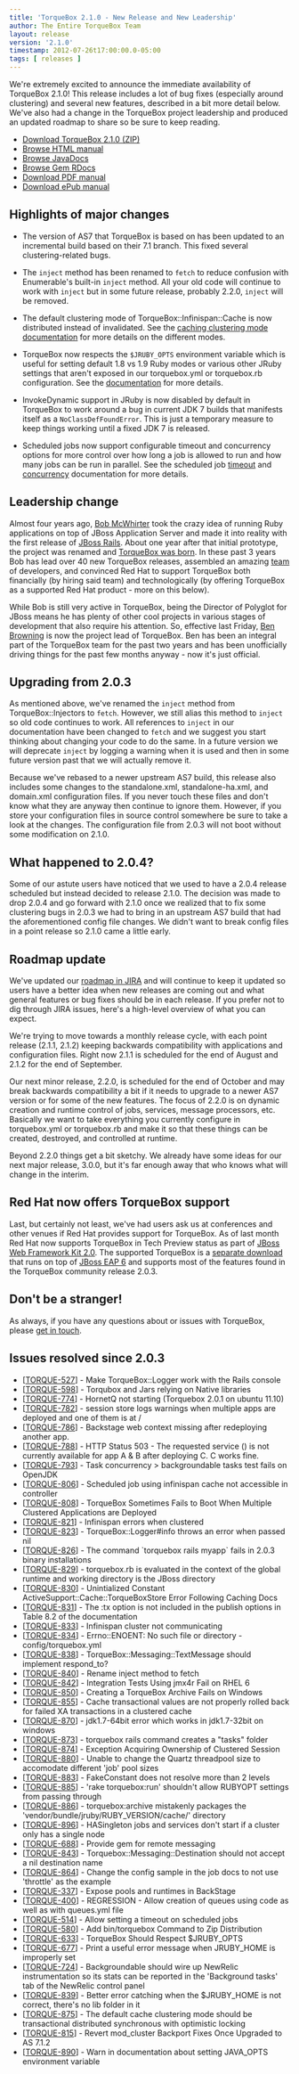 ```yaml
---
title: 'TorqueBox 2.1.0 - New Release and New Leadership'
author: The Entire TorqueBox Team
layout: release
version: '2.1.0'
timestamp: 2012-07-26t17:00:00.0-05:00
tags: [ releases ]
---
```


We're extremely excited to announce the immediate availability of
TorqueBox 2.1.0! This release includes a lot of bug fixes (especially
around clustering) and several new features, described in a bit more
detail below. We've also had a change in the TorqueBox project
leadership and produced an updated roadmap to share so be sure to keep
reading.

* [Download TorqueBox 2.1.0 (ZIP)][download]
* [Browse HTML manual][htmldocs]
* [Browse JavaDocs][javadocs]
* [Browse Gem RDocs][rdocs]
* [Download PDF manual][pdfdocs]
* [Download ePub manual][epubdocs]

## Highlights of major changes

* The version of AS7 that TorqueBox is based on has been updated to an
  incremental build based on their 7.1 branch. This fixed several
  clustering-related bugs.

* The `inject` method has been renamed to `fetch` to reduce confusion
  with Enumerable's built-in `inject` method. All your old code will
  continue to work with `inject` but in some future release, probably
  2.2.0, `inject` will be removed.

* The default clustering mode of TorqueBox::Infinispan::Cache is now
  distributed instead of invalidated. See the [caching clustering mode
  documentation][cacheclusterdocs] for more details on the different
  modes.

* TorqueBox now respects the `$JRUBY_OPTS` environment variable which
  is useful for setting default 1.8 vs 1.9 Ruby modes or various other
  JRuby settings that aren't exposed in our torquebox.yml or
  torquebox.rb configuration. See the [documentation][jrubyoptsdocs]
  for more details.

* InvokeDynamic support in JRuby is now disabled by default in
  TorqueBox to work around a bug in current JDK 7 builds that
  manifests itself as a `NoClassDefFoundError`. This is just a
  temporary measure to keep things working until a fixed JDK 7 is
  released.

* Scheduled jobs now support configurable timeout and concurrency
  options for more control over how long a job is allowed to run and
  how many jobs can be run in parallel. See the scheduled job
  [timeout][jobtimeout] and [concurrency][jobconcurrency] documentation
  for more details.

## Leadership change

Almost four years ago, [Bob McWhirter][bob] took the crazy idea of
running Ruby applications on top of JBoss Application Server and made
it into reality with the first release of [JBoss
Rails][jbossrails]. About one year after that initial prototype, the
project was renamed and [TorqueBox was born][tbannouncement]. In these
past 3 years Bob has lead over 40 new TorqueBox releases, assembled an
amazing [team][] of developers, and convinced Red Hat to support
TorqueBox both financially (by hiring said team) and technologically
(by offering TorqueBox as a supported Red Hat product - more on this
below).

While Bob is still very active in TorqueBox, being the Director of
Polyglot for JBoss means he has plenty of other cool projects in
various stages of development that also require his attention. So,
effective last Friday, [Ben Browning][ben] is now the project lead of
TorqueBox. Ben has been an integral part of the TorqueBox team for the
past two years and has been unofficially driving things for the past
few months anyway - now it's just official.

## Upgrading from 2.0.3

As mentioned above, we've renamed the `inject` method from
TorqueBox::Injectors to `fetch`. However, we still alias this method
to `inject` so old code continues to work. All references to `inject`
in our documentation have been changed to `fetch` and we suggest you
start thinking about changing your code to do the same. In a future
version we will deprecate `inject` by logging a warning when it is
used and then in some future version past that we will actually remove
it.

Because we've rebased to a newer upstream AS7 build, this release also
includes some changes to the standalone.xml, standalone-ha.xml, and
domain.xml configuration files. If you never touch these files and
don't know what they are anyway then continue to ignore them. However,
if you store your configuration files in source control somewhere be
sure to take a look at the changes. The configuration file from 2.0.3
will not boot without some modification on 2.1.0.

## What happened to 2.0.4?

Some of our astute users have noticed that we used to have a 2.0.4
release scheduled but instead decided to release 2.1.0. The decision
was made to drop 2.0.4 and go forward with 2.1.0 once we realized that
to fix some clustering bugs in 2.0.3 we had to bring in an upstream
AS7 build that had the aforementioned config file changes. We didn't
want to break config files in a point release so 2.1.0 came a little
early.

## Roadmap update

We've updated our [roadmap in JIRA][roadmap] and will continue to keep
it updated so users have a better idea when new releases are coming
out and what general features or bug fixes should be in each
release. If you prefer not to dig through JIRA issues, here's a
high-level overview of what you can expect.

We're trying to move towards a monthly release cycle, with each point
release (2.1.1, 2.1.2) keeping backwards compatibility with
applications and configuration files. Right now 2.1.1 is scheduled for
the end of August and 2.1.2 for the end of September.

Our next minor release, 2.2.0, is scheduled for the end of October and
may break backwards compatibility a bit if it needs to upgrade to a
newer AS7 version or for some of the new features. The focus of 2.2.0
is on dynamic creation and runtime control of jobs, services, message
processors, etc. Basically we want to take everything you currently
configure in torquebox.yml or torquebox.rb and make it so that these
things can be created, destroyed, and controlled at runtime.

Beyond 2.2.0 things get a bit sketchy. We already have some ideas for
our next major release, 3.0.0, but it's far enough away that who knows
what will change in the interim.

## Red Hat now offers TorqueBox support

Last, but certainly not least, we've had users ask us at conferences
and other venues if Red Hat provides support for TorqueBox. As of last
month Red Hat now supports TorqueBox in Tech Preview status as part of
[JBoss Web Framework Kit 2.0][wfk2]. The supported TorqueBox is a
[separate download][wfkdownload] that runs on top of [JBoss EAP
6][eap] and supports most of the features found in the TorqueBox
community release 2.0.3.

## Don't be a stranger!

As always, if you have any questions about or issues with TorqueBox, please [get in touch][community].

## Issues resolved since 2.0.3

<ul>
<li>[<a href='https://issues.jboss.org/browse/TORQUE-527'>TORQUE-527</a>] -         Make TorqueBox::Logger work with the Rails console
</li>
<li>[<a href='https://issues.jboss.org/browse/TORQUE-598'>TORQUE-598</a>] -         Torqubox and Jars relying on Native libraries
</li>
<li>[<a href='https://issues.jboss.org/browse/TORQUE-774'>TORQUE-774</a>] -         HornetQ not starting (Torquebox 2.0.1 on ubuntu 11.10)
</li>
<li>[<a href='https://issues.jboss.org/browse/TORQUE-782'>TORQUE-782</a>] -         session store logs warnings when multiple apps are deployed and one of them is at /
</li>
<li>[<a href='https://issues.jboss.org/browse/TORQUE-786'>TORQUE-786</a>] -         Backstage web context missing after redeploying another app. 
</li>
<li>[<a href='https://issues.jboss.org/browse/TORQUE-788'>TORQUE-788</a>] -         HTTP Status 503 - The requested service () is not currently available for app A &amp; B after deploying C. C works fine.
</li>
<li>[<a href='https://issues.jboss.org/browse/TORQUE-793'>TORQUE-793</a>] -         Task concurrency &gt; backgroundable tasks test fails on OpenJDK
</li>
<li>[<a href='https://issues.jboss.org/browse/TORQUE-806'>TORQUE-806</a>] -         Scheduled job using infinispan cache not accessible in controller
</li>
<li>[<a href='https://issues.jboss.org/browse/TORQUE-808'>TORQUE-808</a>] -         TorqueBox Sometimes Fails to Boot When Multiple Clustered Applications are Deployed
</li>
<li>[<a href='https://issues.jboss.org/browse/TORQUE-821'>TORQUE-821</a>] -         Infinispan errors when clustered
</li>
<li>[<a href='https://issues.jboss.org/browse/TORQUE-823'>TORQUE-823</a>] -         TorqueBox::Logger#info throws an error when passed nil
</li>
<li>[<a href='https://issues.jboss.org/browse/TORQUE-826'>TORQUE-826</a>] -         The command `torquebox rails myapp` fails in 2.0.3 binary installations
</li>
<li>[<a href='https://issues.jboss.org/browse/TORQUE-829'>TORQUE-829</a>] -         torquebox.rb is evaluated in the context of the global runtime and working directory is the JBoss directory
</li>
<li>[<a href='https://issues.jboss.org/browse/TORQUE-830'>TORQUE-830</a>] -         Unintialized Constant ActiveSupport::Cache::TorqueBoxStore Error Following Caching Docs
</li>
<li>[<a href='https://issues.jboss.org/browse/TORQUE-831'>TORQUE-831</a>] -         The :tx option is not included in the publish options in Table 8.2 of the documentation
</li>
<li>[<a href='https://issues.jboss.org/browse/TORQUE-833'>TORQUE-833</a>] -         Infinispan cluster not communicating
</li>
<li>[<a href='https://issues.jboss.org/browse/TORQUE-834'>TORQUE-834</a>] -         Errno::ENOENT: No such file or directory - config/torquebox.yml
</li>
<li>[<a href='https://issues.jboss.org/browse/TORQUE-838'>TORQUE-838</a>] -         TorqueBox::Messaging::TextMessage should implement respond_to?
</li>
<li>[<a href='https://issues.jboss.org/browse/TORQUE-840'>TORQUE-840</a>] -         Rename inject method to fetch
</li>
<li>[<a href='https://issues.jboss.org/browse/TORQUE-842'>TORQUE-842</a>] -         Integration Tests Using jmx4r Fail on RHEL 6
</li>
<li>[<a href='https://issues.jboss.org/browse/TORQUE-850'>TORQUE-850</a>] -         Creating a TorqueBox Archive Fails on Windows
</li>
<li>[<a href='https://issues.jboss.org/browse/TORQUE-855'>TORQUE-855</a>] -         Cache transactional values are not properly rolled back for failed XA transactions in a clustered cache
</li>
<li>[<a href='https://issues.jboss.org/browse/TORQUE-870'>TORQUE-870</a>] -         jdk1.7-64bit error which works in jdk1.7-32bit on windows
</li>
<li>[<a href='https://issues.jboss.org/browse/TORQUE-873'>TORQUE-873</a>] -         torquebox rails command creates a &quot;tasks&quot; folder 
</li>
<li>[<a href='https://issues.jboss.org/browse/TORQUE-874'>TORQUE-874</a>] -         Exception Acquiring Ownership of Clustered Session
</li>
<li>[<a href='https://issues.jboss.org/browse/TORQUE-880'>TORQUE-880</a>] -         Unable to change the Quartz threadpool size to accomodate different &#39;job&#39; pool sizes
</li>
<li>[<a href='https://issues.jboss.org/browse/TORQUE-883'>TORQUE-883</a>] -         FakeConstant does not resolve more than 2 levels
</li>
<li>[<a href='https://issues.jboss.org/browse/TORQUE-885'>TORQUE-885</a>] -         &#39;rake torquebox:run&#39; shouldn&#39;t allow RUBYOPT settings from passing through
</li>
<li>[<a href='https://issues.jboss.org/browse/TORQUE-886'>TORQUE-886</a>] -         torquebox:archive mistakenly packages the &#39;vendor/bundle/jruby/RUBY_VERSION/cache/&#39; directory
</li>
<li>[<a href='https://issues.jboss.org/browse/TORQUE-896'>TORQUE-896</a>] -         HASingleton jobs and services don&#39;t start if a cluster only has a single node
</li>
<li>[<a href='https://issues.jboss.org/browse/TORQUE-688'>TORQUE-688</a>] -         Provide gem for remote messaging
</li>
<li>[<a href='https://issues.jboss.org/browse/TORQUE-843'>TORQUE-843</a>] -         Torquebox::Messaging::Destination should not accept a nil destination name
</li>
<li>[<a href='https://issues.jboss.org/browse/TORQUE-864'>TORQUE-864</a>] -         Change the config sample in the job docs to not use &#39;throttle&#39; as the example
</li>
<li>[<a href='https://issues.jboss.org/browse/TORQUE-337'>TORQUE-337</a>] -         Expose pools and runtimes in BackStage
</li>
<li>[<a href='https://issues.jboss.org/browse/TORQUE-400'>TORQUE-400</a>] -         REGRESSION - Allow creation of queues using code as well as with queues.yml file
</li>
<li>[<a href='https://issues.jboss.org/browse/TORQUE-514'>TORQUE-514</a>] -         Allow setting a timeout on scheduled jobs
</li>
<li>[<a href='https://issues.jboss.org/browse/TORQUE-580'>TORQUE-580</a>] -         Add bin/torquebox Command to Zip Distribution
</li>
<li>[<a href='https://issues.jboss.org/browse/TORQUE-633'>TORQUE-633</a>] -         TorqueBox Should Respect $JRUBY_OPTS
</li>
<li>[<a href='https://issues.jboss.org/browse/TORQUE-677'>TORQUE-677</a>] -         Print a useful error message when JRUBY_HOME is improperly set
</li>
<li>[<a href='https://issues.jboss.org/browse/TORQUE-724'>TORQUE-724</a>] -         Backgroundable should wire up NewRelic instrumentation so its stats can be reported in the &#39;Background tasks&#39; tab of the NewRelic control panel
</li>
<li>[<a href='https://issues.jboss.org/browse/TORQUE-839'>TORQUE-839</a>] -         Better error catching when the $JRUBY_HOME is not correct, there&#39;s no lib folder in it
</li>
<li>[<a href='https://issues.jboss.org/browse/TORQUE-875'>TORQUE-875</a>] -         The default cache clustering mode should be transactional distributed synchronous with optimistic locking
</li>
<li>[<a href='https://issues.jboss.org/browse/TORQUE-815'>TORQUE-815</a>] -         Revert mod_cluster Backport Fixes Once Upgraded to AS 7.1.2
</li>
<li>[<a href='https://issues.jboss.org/browse/TORQUE-890'>TORQUE-890</a>] -         Warn in documentation about setting JAVA_OPTS environment variable
</li>
</ul>



[download]:         /release/org/torquebox/torquebox-dist/2.1.0/torquebox-dist-2.1.0-bin.zip
[htmldocs]:         /documentation/2.1.0
[javadocs]:         /documentation/2.1.0/javadoc/
[rdocs]:            /documentation/2.1.0/yardoc/
[pdfdocs]:          /release/org/torquebox/torquebox-docs-en_US/2.1.0/torquebox-docs-en_US-2.1.0.pdf
[epubdocs]:         /release/org/torquebox/torquebox-docs-en_US/2.1.0/torquebox-docs-en_US-2.1.0.epub
[cacheclusterdocs]: /documentation/2.1.0/cache.html#caching-clustering-modes
[jrubyoptsdocs]:    /documentation/2.1.0/installation.html#setting-jruby-properties
[jobtimeout]:       /documentation/2.1.0/scheduled-jobs.html#jobs-timeout
[jobconcurrency]:   /documentation/2.1.0/scheduled-jobs.html#jobs-concurrency
[bob]:              https://twitter.com/bobmcwhirter
[jbossrails]:       http://oddthesis.org/posts/2008-09-jboss-on-rails/
[tbannouncement]:   /news/2009/05/18/announcing-the-torquebox-project/
[team]:             http://projectodd.org
[ben]:              https://twitter.com/bbrowning
[roadmap]:          https://issues.jboss.org/browse/TORQUE?selectedTab=com.atlassian.jira.plugin.system.project%3Aroadmap-panel
[wfk2]:             http://www.redhat.com/products/jbossenterprisemiddleware/web-framework-kit/
[wfkdownload]:      https://access.redhat.com/downloads/
[eap]:              http://www.redhat.com/products/jbossenterprisemiddleware/application-platform/
[community]:        /community

